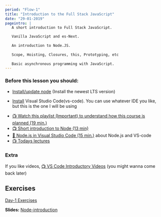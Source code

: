 ```yaml
---
period: "Flow-1"
title: "Introduction to the Full Stack JavaScript"
date: "29-01-2019"
pageintro: | 
   A short introduction to Full Stack JavaScript.

   Vanilla JavaScript and es-Next.
   
   An introduction to Node.JS.
   
   Scope, Hoisting, Closures, this, Prototyping, etc
   
   Basic asynchronous programming with JavaScript.
---
```


### Before this lesson you should:
* <a href="https://nodejs.org/en/download/current/" target="_blank" >Install/update node</a> (Install the newest LTS version)
- [Install](https://code.visualstudio.com/download) Visual Studio Code(vs-code). You can use whatever IDE you like, but this is the one I will be using

<!--readings_begin-->
- [:tv: Watch this playlist (Important) to understand how this course is planned (19 min.)](https://www.youtube.com/playlist?list=PLDbigcKhXkiX40yLo2SgUMvUofpJy32W3)
- [:tv: Short introduction to Node (13 min)](https://www.youtube.com/watch?v=pU9Q6oiQNd0)
- [:book: Node.js in Visual Studio Code (15 min.)](https://code.visualstudio.com/docs/nodejs/nodejs-tutorial) about Node.js and VS-code 
- [:tv: Todays lectures](https://www.youtube.com/playlist?list=PLDbigcKhXkiUejrtlOwHBmmHxfoJ0h22g)
<!--readings_end-->

### Extra
 If you like videos, [:tv: VS Code Introductory Videos](https://code.visualstudio.com/docs/introvideos/overview) (you might wanna come back later)

## Exercises
<!--exercises_begin-->
[Day-1 Exercises](https://docs.google.com/document/d/1ad-D5zPpobOUAG5cdcFt1YU3yCAqilN2KOGzrjvWnq8/edit?usp=sharing)
 <!--exercises_end-->

**Slides:** 
[Node-introduction](http://slides.mydemos.dk/node1/NodeIntro.html#1)